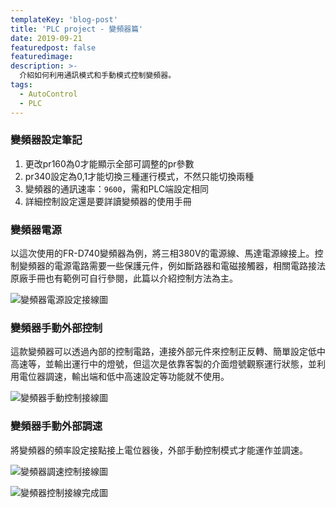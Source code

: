 ```yaml
---
templateKey: 'blog-post'
title: 'PLC project - 變頻器篇'
date: 2019-09-21
featuredpost: false
featuredimage: 
description: >-
  介紹如何利用通訊模式和手動模式控制變頻器。
tags:
  - AutoControl
  - PLC
---
```

### 變頻器設定筆記

1.  更改pr160為0才能顯示全部可調整的pr參數
2.  pr340設定為0,1才能切換三種運行模式，不然只能切換兩種
3.  變頻器的通訊速率：`9600`，需和PLC端設定相同
4.  詳細控制設定還是要詳讀變頻器的使用手冊

### 變頻器電源
以這次使用的FR-D740變頻器為例，將三相380V的電源線、馬達電源線接上。控制變頻器的電源電路需要一些保護元件，例如斷路器和電磁接觸器，相關電路接法原廠手冊也有範例可自行參閱，此篇以介紹控制方法為主。  

![變頻器電源設定接線圖](https://lh3.googleusercontent.com/iaajXP1EgHLb_Lvas8KpexoXIM6XKrEytKKnDh1DZGz_t8kB1OV4tdwWXHeYOM_2K4ViLqaJFCWD5IadpPYT_5PhWWt8mZeMllsyIO0JZOuK9SI273QLiduh4FT8uwFdp84aeOxcGIY=w647-h414-no)  
### 變頻器手動外部控制
這款變頻器可以透過內部的控制電路，連接外部元件來控制正反轉、簡單設定低中高速等，並輸出運行中的燈號，但這次是依靠客製的介面燈號觀察運行狀態，並利用電位器調速，輸出端和低中高速設定等功能就不使用。

![變頻器手動控制接線圖](https://lh3.googleusercontent.com/NlRosYUm-4UMaouzBxCuxi8OiB8kvywqmCqVMYrxEQ2uMEqgCm_f88xVf7Vmu6wJJ3rPXlCzgdYwio8hop1JDXHpdQsv94OvrQKlWLzSYLByANwWsxyJynof7P2Y6BDv0WWgZLKfzpk=w1383-h551-no)

### 變頻器手動外部調速
將變頻器的頻率設定接點接上電位器後，外部手動控制模式才能運作並調速。

![變頻器調速控制接線圖](https://lh3.googleusercontent.com/aGWj1FLrMnwZgJLlxbGv3FBZeJJXUQsP8hwptFEqA8WswQd5LC2ZrRT7oL7emRDrrQDAKhPphfQ0gIP3TuZLSlwsjJmsyA5j-jdTUWH9oJux4eT6e09ZoLS7amfDYeZ8b-d2Mew1kBo=w1363-h559-no)

![變頻器控制接線完成圖](https://lh3.googleusercontent.com/uG2DlsdbK_qqq0E_3hgbDgnDzC-VorYlu_JLgOM56X5dXlyVsGM6kNUp2d3CkGVRU0sH72WkOKUMX9Lrj_USYOWkqZiwKIsxFn3r7XpCDqhQp56qqymHXAc5qxoOgq4BYXg8ommGjHc=w1432-h937-no)  





